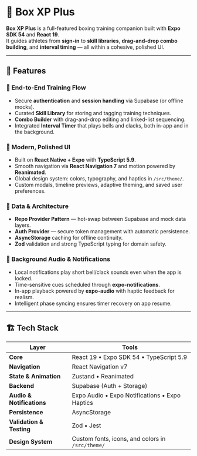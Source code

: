 # 🥊 Box XP Plus

**Box XP Plus** is a full-featured boxing training companion built with **Expo SDK 54** and **React 19**.  
It guides athletes from **sign-in** to **skill libraries**, **drag-and-drop combo building**, and **interval timing** — all within a cohesive, polished UI.

---

## 🚀 Features

### 🧭 End-to-End Training Flow
- Secure **authentication** and **session handling** via Supabase (or offline mocks).
- Curated **Skill Library** for storing and tagging training techniques.
- **Combo Builder** with drag-and-drop editing and linked-list sequencing.
- Integrated **Interval Timer** that plays bells and clacks, both in-app and in the background.

### 🎨 Modern, Polished UI
- Built on **React Native + Expo** with **TypeScript 5.9**.
- Smooth navigation via **React Navigation 7** and motion powered by **Reanimated**.
- Global design system: colors, typography, and haptics in `/src/theme/`.
- Custom modals, timeline previews, adaptive theming, and saved user preferences.

### 🧩 Data & Architecture
- **Repo Provider Pattern** — hot-swap between Supabase and mock data layers.
- **Auth Provider** — secure token management with automatic persistence.
- **AsyncStorage** caching for offline continuity.
- **Zod** validation and strong TypeScript typing for domain safety.

### 🔔 Background Audio & Notifications
- Local notifications play short bell/clack sounds even when the app is locked.
- Time-sensitive cues scheduled through **expo-notifications**.
- In-app playback powered by **expo-audio** with haptic feedback for realism.
- Intelligent phase syncing ensures timer recovery on app resume.

---

## 🏗️ Tech Stack

| Layer | Tools |
|-------|-------|
| **Core** | React 19 • Expo SDK 54 • TypeScript 5.9 |
| **Navigation** | React Navigation v7 |
| **State & Animation** | Zustand • Reanimated |
| **Backend** | Supabase (Auth + Storage) |
| **Audio & Notifications** | Expo Audio • Expo Notifications • Expo Haptics |
| **Persistence** | AsyncStorage |
| **Validation & Testing** | Zod • Jest |
| **Design System** | Custom fonts, icons, and colors in `/src/theme/` |

